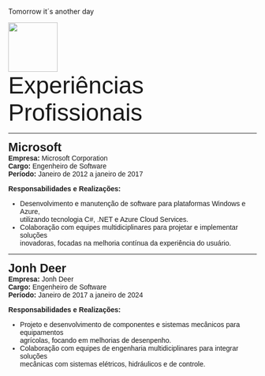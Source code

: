 <p>Tomorrow it´s another day</p>

<html>
<head>
    <meta charset="utf-8"/>
    <title>Experiências profissionais</title>
</head>
<body>
    <p>
        <img src="fotodeperfil.jpg" height="100">
        <br>
        <font face="arial" size="9">Experiências Profissionais</font>
    </p>
    <hr width="100%" size="2" color="silver">
    <p>
        <strong>
         <font face="arial" size="5">Microsoft</font>
        </strong>
        <br>
        <font face="arial">
            <strong>
                Empresa:
            </strong>
            Microsoft Corporation
            <br>
            <strong>
                Cargo:
            </strong>
            Engenheiro de Software
            <br>
            <strong>
                Período: 
            </strong>
            Janeiro de 2012 a janeiro de 2017
            <br>
        </font>
    </p>
    <p>
        <strong>
            <font face="arial">Responsabilidades e Realizações: </font>
        </strong>
        <font face="arial">
            <ul type="disk">
                <li>Desenvolvimento e manutenção de software para plataformas Windows e Azure,<br>
                     utilizando tecnologia C#, .NET e Azure Cloud Services.</li>
                <li>Colaboração com equipes multidiciplinares para projetar e implementar soluções<br>
                     inovadoras, focadas na melhoria contínua da experiência do usuário.</li>
            </ul>
        </font>
    </p>
    <hr width="100%" size="2" color="silver">
    <p>
        <strong>
         <font face="arial" size="5">Jonh Deer</font>
        </strong>
        <br>
        <font face="arial">
            <strong>
                Empresa:
            </strong>
            Jonh Deer
            <br>
            <strong>
                Cargo:
            </strong>
            Engenheiro de Software
            <br>
            <strong>
                Período: 
            </strong>
            Janeiro de 2017 a janeiro de 2024
            <br>
        </font>
    </p>
    <p>
        <strong>
            <font face="arial">Responsabilidades e Realizações: </font>
        </strong>
        <font face="arial">
            <ul type="disk">
                <li>Projeto e desenvolvimento de componentes e sistemas mecânicos para equipamentos<br>
                     agrícolas, focando em melhorias de desenpenho.</li>
                <li>Colaboração com equipes de engenharia multidiciplinares para integrar soluções<br>
                     mecânicas com sistemas elétricos, hidráulicos e de controle.</li>
            </ul>
        </font>
    </p>
</body>
</html>


<!---
vinialr/vinialr is a ✨ special ✨ repository because its `README.md` (this file) appears on your GitHub profile.
You can click the Preview link to take a look at your changes.
--->
